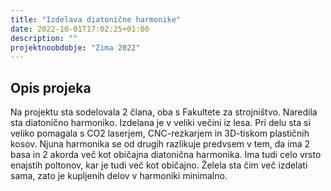 ```yaml
---
title: "Izdelava diatonične harmonike"
date: 2022-10-01T17:02:25+01:00
description: ""
projektnoobdobje: "Zima 2022"
---
```

## Opis projeka
Na projektu sta sodelovala 2 člana, oba s Fakultete za strojništvo. Naredila sta diatonično harmoniko. Izdelana je v veliki večini iz lesa. Pri delu sta si veliko pomagala s CO2 laserjem, CNC-rezkarjem in 3D-tiskom plastičnih kosov. Njuna harmonika se od drugih razlikuje predvsem v tem, da ima 2 basa in 2 akorda več kot običajna diatonična harmonika. Ima tudi celo vrsto enajstih poltonov, kar je tudi več kot običajno. Želela sta čim več izdelati sama, zato je kupljenih delov v harmoniki minimalno.